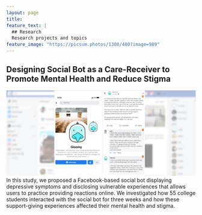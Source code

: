 ```yaml
---
layout: page
title: 
feature_text: |
  ## Research
  Research projects and topics
feature_image: "https://picsum.photos/1300/400?image=989"
---
```

## Designing Social Bot as a Care-Receiver to Promote Mental Health and Reduce Stigma
![My helpful screenshot](/assets/gloomy-01.png)
In this study, we proposed a Facebook-based social bot displaying depressive symptoms and disclosing vulnerable experiences that allows users to practice providing reactions online. We investigated how 55 college students interacted with the social bot for three weeks and how these support-giving experiences affected their mental health and stigma.
